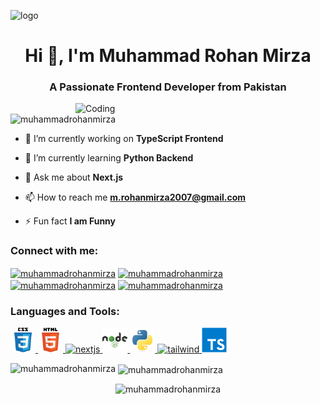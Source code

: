 ![logo](https://github.com/muhammadrohanmirza/saqibsattar07/blob/main/web%20developer.png)
<h1 align="center">Hi 👋, I'm Muhammad Rohan Mirza </h1>
<h3 align="center">A Passionate Frontend Developer from Pakistan</h3>
<img align="right" alt="Coding" width="400" src="https://cdn.dribbble.com/userupload/23379424/file/original-50d3ae73eb06aa464eee78018d0555bf.gif">


<p align="left"> <img src="https://komarev.com/ghpvc/?username=rishavchanda&label=Profile%20views&color=0e75b6&style=flat" alt="muhammadrohanmirza" /> </p>


- 🔭 I’m currently working on **TypeScript Frontend**

- 🌱 I’m currently learning **Python Backend**

- 💬 Ask me about **Next.js**

- 📫 How to reach me **m.rohanmirza2007@gmail.com**

- ⚡ Fun fact **I am Funny**

<h3 align="left">Connect with me:</h3>
<p align="left">
<a href="https://www.facebook.com/profile.php?id=61564957374355" target="blank"> <img align="center" src="https://raw.githubusercontent.com/rahuldkjain/github-profile-readme-generator/master/src/images/icons/Social/facebook.svg" alt="muhammadrohanmirza" height="30" width="40" /></a>
<a href="https://www.instagram.com/rohan_mirza_2007/" target="blank"> <img align="center" src="https://raw.githubusercontent.com/rahuldkjain/github-profile-readme-generator/master/src/images/icons/Social/instagram.svg" alt="muhammadrohanmirza" height="30" width="40" /></a>
<a href="https://github.com/muhammadrohanmirza" target="blank"> <img align="center" src="https://raw.githubusercontent.com/rahuldkjain/github-profile-readme-generator/master/src/images/icons/Social/github.svg" alt="muhammadrohanmirza" height="30" width="40" /></a>
<a href="https://www.linkedin.com/in/muhammad-rohan-mirza/" target="blank"> <img align="center" src="https://raw.githubusercontent.com/rahuldkjain/github-profile-readme-generator/master/src/images/icons/Social/linked-in-alt.svg" alt="muhammadrohanmirza" height="30" width="40" /></a>
</p>

<h3 align="left">Languages and Tools:</h3>
<p align="left"> <a href="https://www.w3schools.com/css/" target="_blank" rel="noreferrer"> <img src="https://raw.githubusercontent.com/devicons/devicon/master/icons/css3/css3-original-wordmark.svg" alt="css3" width="40" height="40"/> </a> <a href="https://www.w3.org/html/" target="_blank" rel="noreferrer"> <img src="https://raw.githubusercontent.com/devicons/devicon/master/icons/html5/html5-original-wordmark.svg" alt="html5" width="40" height="40"/> </a> <a href="https://nextjs.org/" target="_blank" rel="noreferrer"> <img src="https://cdn.worldvectorlogo.com/logos/nextjs-2.svg" alt="nextjs" width="40" height="40"/> </a> <a href="https://nodejs.org" target="_blank" rel="noreferrer"> <img src="https://raw.githubusercontent.com/devicons/devicon/master/icons/nodejs/nodejs-original-wordmark.svg" alt="nodejs" width="40" height="40"/> </a> <a href="https://www.python.org" target="_blank" rel="noreferrer"> <img src="https://raw.githubusercontent.com/devicons/devicon/master/icons/python/python-original.svg" alt="python" width="40" height="40"/> </a> <a href="https://tailwindcss.com/" target="_blank" rel="noreferrer"> <img src="https://www.vectorlogo.zone/logos/tailwindcss/tailwindcss-icon.svg" alt="tailwind" width="40" height="40"/> </a> <a href="https://www.typescriptlang.org/" target="_blank" rel="noreferrer"> <img src="https://raw.githubusercontent.com/devicons/devicon/master/icons/typescript/typescript-original.svg" alt="typescript" width="40" height="40"/> </a> </p>

<p><img align="left" src="https://github-readme-stats.vercel.app/api/top-langs?username=muhammadrohanmirza&show_icons=true&locale=en&layout=compact" alt="muhammadrohanmirza" /></p>

<p>&nbsp;<img align="center" src="https://github-readme-stats.vercel.app/api?username=muhammadrohanmirza&show_icons=true&locale=en" alt="muhammadrohanmirza" /></p>

<p style="text-align: center;">
  <img src="https://camo.githubusercontent.com/4e3ae0cd73fb5f8a36a8a96cca785fae7e87fff8137ec6eef1b9ebb7b8fee91e/68747470733a2f2f6769746875622d726561646d652d73747265616b2d73746174732e6865726f6b756170702e636f6d2f3f757365723d6d7568616d6d6164726f68616e6d69727a61" alt="muhammadrohanmirza" style="display: inline-block;">
</p>


